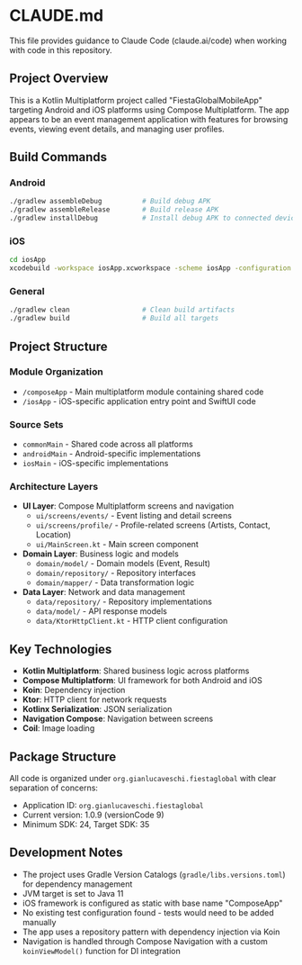 # CLAUDE.md

This file provides guidance to Claude Code (claude.ai/code) when working with code in this repository.

## Project Overview

This is a Kotlin Multiplatform project called "FiestaGlobalMobileApp" targeting Android and iOS platforms using Compose Multiplatform. The app appears to be an event management application with features for browsing events, viewing event details, and managing user profiles.

## Build Commands

### Android
```bash
./gradlew assembleDebug          # Build debug APK
./gradlew assembleRelease        # Build release APK
./gradlew installDebug           # Install debug APK to connected device
```

### iOS
```bash
cd iosApp
xcodebuild -workspace iosApp.xcworkspace -scheme iosApp -configuration Debug -destination 'platform=iOS Simulator,name=iPhone 15' build
```

### General
```bash
./gradlew clean                  # Clean build artifacts
./gradlew build                  # Build all targets
```

## Project Structure

### Module Organization
- `/composeApp` - Main multiplatform module containing shared code
- `/iosApp` - iOS-specific application entry point and SwiftUI code

### Source Sets
- `commonMain` - Shared code across all platforms
- `androidMain` - Android-specific implementations
- `iosMain` - iOS-specific implementations

### Architecture Layers
- **UI Layer**: Compose Multiplatform screens and navigation
  - `ui/screens/events/` - Event listing and detail screens
  - `ui/screens/profile/` - Profile-related screens (Artists, Contact, Location)
  - `ui/MainScreen.kt` - Main screen component
- **Domain Layer**: Business logic and models
  - `domain/model/` - Domain models (Event, Result)
  - `domain/repository/` - Repository interfaces
  - `domain/mapper/` - Data transformation logic
- **Data Layer**: Network and data management
  - `data/repository/` - Repository implementations
  - `data/model/` - API response models
  - `data/KtorHttpClient.kt` - HTTP client configuration

## Key Technologies

- **Kotlin Multiplatform**: Shared business logic across platforms
- **Compose Multiplatform**: UI framework for both Android and iOS
- **Koin**: Dependency injection
- **Ktor**: HTTP client for network requests
- **Kotlinx Serialization**: JSON serialization
- **Navigation Compose**: Navigation between screens
- **Coil**: Image loading

## Package Structure

All code is organized under `org.gianlucaveschi.fiestaglobal` with clear separation of concerns:
- Application ID: `org.gianlucaveschi.fiestaglobal`
- Current version: 1.0.9 (versionCode 9)
- Minimum SDK: 24, Target SDK: 35

## Development Notes

- The project uses Gradle Version Catalogs (`gradle/libs.versions.toml`) for dependency management
- JVM target is set to Java 11
- iOS framework is configured as static with base name "ComposeApp"
- No existing test configuration found - tests would need to be added manually
- The app uses a repository pattern with dependency injection via Koin
- Navigation is handled through Compose Navigation with a custom `koinViewModel()` function for DI integration